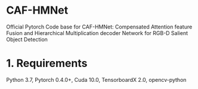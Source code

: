 # CAF-HMNet
Official Pytorch Code base for CAF-HMNet: Compensated Attention feature Fusion and Hierarchical Multiplication decoder Network for RGB-D Salient Object Detection

# 1. Requirements
Python 3.7, Pytorch 0.4.0+, Cuda 10.0, TensorboardX 2.0, opencv-python
